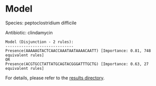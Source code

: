
# Model

Species: peptoclostridium difficile

Antibiotic: clindamycin

```
Model (Disjunction - 2 rules):
------------------------------
Presence(AAAAAGTACTCAACCAAATAATAAAACAATT) [Importance: 0.81, 748 equivalent rules]
OR
Presence(ACGTGCCTATTATGCAGTACGGGATTTGCTG) [Importance: 0.63, 27 equivalent rules]

```

For details, please refer to the [results directory](../../../../../results/scm_b/peptoclostridium+difficile/clindamycin/repeat_2/).

